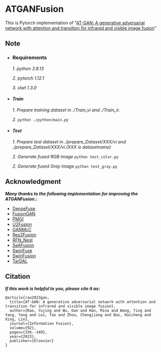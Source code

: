 
# ATGANFusion

This is Pytorch implementation of "[AT-GAN: A generative adversarial network with attention and transition for infrared and visible image fusion](https://www.sciencedirect.com/science/article/abs/pii/S156625352200255X)"



## Note


- ### Requirements
  *1. python 3.8.13*
  
  *2. pytorch 1.12.1*
  
  *3. xlwt 1.3.0*


- #### *Train*
  *1.  Prepare training dataset in ./Train_vi and ./Train_ir.*
  
  *2.  `python ./python/main.py`*

- #### *Test*
  *1.  Prepare test dataset in ./prepare_Dataset/XXX/vi and ./prepare_Dataset/XXX/vi.(XXX is datasetname)*
  
  *2.  Generate fused RGB image*
   `python test_color.py`
  
  *2.  Generate fused Gray image*
  `python test_gray.py`



## Acknowledgment
***Many thanks to the following implementation for improving the ATGANFusion.:***

- [DenseFuse](https://github.com/hli1221/imagefusion_densefuse)
- [FusionGAN](https://github.com/jiayi-ma/FusionGAN) 
- [PMGI](https://github.com/HaoZhang1018/PMGI_AAAI2020)
- [U2Fusion](https://github.com/hanna-xu/U2Fusion)
- [GANMcC](https://github.com/HaoZhang1018/GANMcC)
- [Res2Fusion](https://github.com/Zhishe-Wang/Res2Fusion)
- [RFN_Nest](https://github.com/hli1221/imagefusion-rfn-nest)
- [SeAFusion](https://github.com/Linfeng-Tang/SeAFusion)
- [SwinFuse](https://github.com/search?q=SwinFuse)
- [SwinFusion](https://github.com/Linfeng-Tang/SwinFusion)
- [TarDAL](https://github.com/JinyuanLiu-CV/TarDAL)


## Citation
***If this work is helpful to you, please cite it as:***

```
@article{rao2023gan,
  title={AT-GAN: A generative adversarial network with attention and transition for infrared and visible image fusion},
  author={Rao, Yujing and Wu, Dan and Han, Mina and Wang, Ting and Yang, Yang and Lei, Tao and Zhou, Chengjiang and Bai, Haicheng and Xing, Lin},
  journal={Information Fusion},
  volume={92},
  pages={336--349},
  year={2023},
  publisher={Elsevier}
}
```

